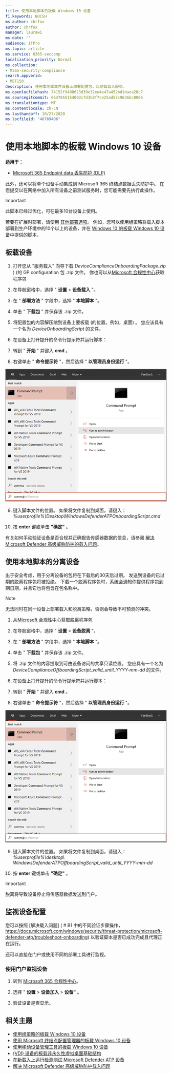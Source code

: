 ```yaml
---
title: 使用本地脚本的板载 Windows 10 设备
f1.keywords: NOCSH
ms.author: chrfox
author: chrfox
manager: laurawi
ms.date: ''
audience: ITPro
ms.topic: article
ms.service: O365-seccomp
localization_priority: Normal
ms.collection:
- M365-security-compliance
search.appverid:
- MET150
description: 使用本地脚本在设备上部署配置包，以使其载入服务。
ms.openlocfilehash: 74152f9488623d39e32ee4e47a452bd1daea28c7
ms.sourcegitcommit: 6647055154002c7d3b8f7ce25ad53c9636bc8066
ms.translationtype: MT
ms.contentlocale: zh-CN
ms.lasthandoff: 10/27/2020
ms.locfileid: "48769406"
---
```

# <a name="onboard-windows-10-devices-using-a-local-script"></a>使用本地脚本的板载 Windows 10 设备

**适用于：**

- [Microsoft 365 Endpoint data 丢失防护 (DLP) ](/microsoft-365/compliance/endpoint-dlp-learn-about)

此外，还可以将单个设备手动集成到 Microsoft 365 终结点数据丢失防护中。 在您提交以在网络中加入所有设备之前测试服务时，您可能需要先执行此操作。

> [!IMPORTANT]
> 此脚本已经过优化，可在最多10台设备上使用。
>
> 若要在扩展时部署，请使用 [其他部署选项](dlp-configure-endpoints.md)。 例如，您可以使用组策略将载入脚本部署到生产环境中的10个以上的设备，并在 [Windows 10 的板载 Windows 10 设备](dlp-configure-endpoints-gp.md)中提供的脚本。

## <a name="onboard-devices"></a>板载设备
 
1.  打开您从 "服务载入" 向导下载 *DeviceComplianceOnboardingPackage.zip* )  (的 GP configuration 包 .zip 文件。 你也可以从[Microsoft 合规性中心](https://compliance.microsoft.com)获取程序包

2. 在导航窗格中，选择 " **设置**  >  **设备载入** "。

3. 在 " **部署方法** " 字段中，选择 " **本地脚本** "。

4. 单击 " **下载包** " 并保存该 .zip 文件。
  
5. 将配置包的内容解压缩到设备上要板载 (的位置。例如，桌面) 。 您应该具有一个名为 *DeviceOnboardingScript* 的文件。

6.  在设备上打开提升的命令行提示符并运行脚本：

7.  转到 " **开始** " 并键入 **cmd** 。

8.  右键单击 " **命令提示符** "，然后选择 " **以管理员身份运行** "。

![指向 "以管理员身份运行" 窗口的 "开始" 菜单](../media/dlp-run-as-admin.png)

9.  键入脚本文件的位置。 如果将文件复制到桌面，请键入： *%userprofile%\Desktop\WindowsDefenderATPOnboardingScript.cmd*

10.  按 **enter** 键或单击 **"确定"** 。

有关如何手动验证设备是否合规并正确报告传感器数据的信息，请参阅 [解决 Microsoft Defender 高级威胁防护的载入问题](https://docs.microsoft.com/windows/security/threat-protection/microsoft-defender-atp/troubleshoot-onboarding)。

## <a name="offboard-devices-using-a-local-script"></a>使用本地脚本的分离设备
出于安全考虑，用于分离设备的包将在下载后的30天后过期。 发送到设备的已过期的脱离程序包将被拒绝。 下载一个脱离程序包时，系统会通知你提供程序包到期日期，并且它也将包含在包名称中。

> [!NOTE]
> 无法同时在同一设备上部署载入和脱离策略，否则会导致不可预测的冲突。

1. 从[Microsoft 合规性中心](https://compliance.microsoft.com)获取脱离程序包

2. 在导航窗格中，选择 " **设置**  >  **设备脱离** "。

3. 在 " **部署方法** " 字段中，选择 " **本地脚本** "。

4. 单击 " **下载包** " 并保存该 .zip 文件。

5. 将 .zip 文件的内容提取到可由设备访问的共享只读位置。 您应具有一个名为 *DeviceComplianceOffboardingScript_valid_until_YYYY-mm-dd* 的文件。

6.  在设备上打开提升的命令行提示符并运行脚本：

7.  转到 " **开始** " 并键入 **cmd** 。

8.  右键单击 " **命令提示符** "，然后选择 " **以管理员身份运行** "。

![指向 "以管理员身份运行" 窗口的 "开始" 菜单](../media/dlp-run-as-admin.png)

9.  键入脚本文件的位置。 如果将文件复制到桌面，请键入： *%userprofile%\desktop\ WindowsDefenderATPOffboardingScript_valid_until_YYYY-mm-dd*

10.  按 **enter** 键或单击 **"确定"** 。

> [!IMPORTANT]
> 脱离将导致设备停止将传感器数据发送到门户。


## <a name="monitor-device-configuration"></a>监视设备配置
您可以按照 [解决载入问题] ( # B1 中的不同验证步骤操作， https://docs.microsoft.com/windows/security/threat-protection/microsoft-defender-atp/troubleshoot-onboarding) 以验证脚本是否已成功完成且代理正在运行。

还可以直接在门户或使用不同的部署工具进行监视。

### <a name="monitor-devices-using-the-portal"></a>使用门户监视设备
1. 转到 [Microsoft 365 合规性中心](https://compliance.microsoft.com)。

2. 选择 " **设置**  >  **设备加入**  >  **设备"** 。

3. 验证设备是否显示。


## <a name="related-topics"></a>相关主题
- [使用组策略的板载 Windows 10 设备](dlp-configure-endpoints-gp.md)
- [使用 Microsoft 终结点配置管理器的板载 Windows 10 设备](dlp-configure-endpoints-sccm.md)
- [使用移动设备管理工具的板载 Windows 10 设备](dlp-configure-endpoints-mdm.md)
- [ (VDI) 设备的板载非永久性虚拟桌面基础结构](dlp-configure-endpoints-vdi.md)
- [在新载入上运行检测测试 Microsoft Defender ATP 设备](https://docs.microsoft.com/windows/security/threat-protection/microsoft-defender-atp/run-detection-test)
- [解决 Microsoft Defender 高级威胁防护载入问题](https://docs.microsoft.com/windows/security/threat-protection/microsoft-defender-atp/troubleshoot-onboarding)
